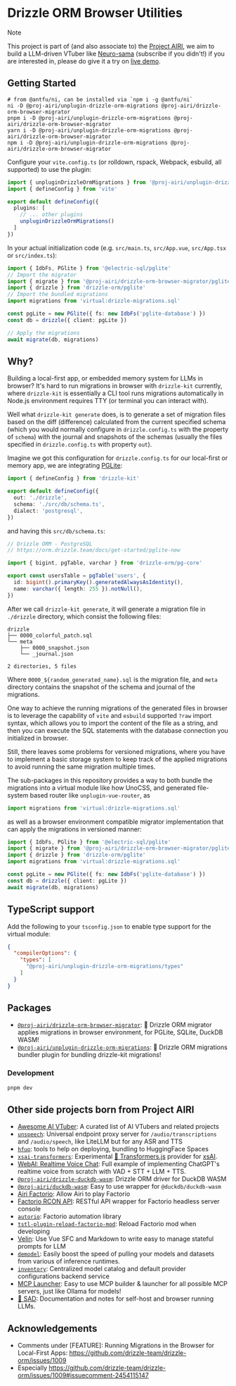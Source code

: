 # Drizzle ORM Browser Utilities

> [!NOTE]
>
> This project is part of (and also associate to) the [Project AIRI](https://github.com/moeru-ai/airi),
> we aim to build a LLM-driven VTuber like [Neuro-sama](https://www.youtube.com/@Neurosama) (subscribe
>  if you didn't!) if you are interested in, please do give it a try on [live demo](https://airi.moeru.ai).

## Getting Started

```shell
# from @antfu/ni, can be installed via `npm i -g @antfu/ni`
ni -D @proj-airi/unplugin-drizzle-orm-migrations @proj-airi/drizzle-orm-browser-migrator
pnpm i -D @proj-airi/unplugin-drizzle-orm-migrations @proj-airi/drizzle-orm-browser-migrator
yarn i -D @proj-airi/unplugin-drizzle-orm-migrations @proj-airi/drizzle-orm-browser-migrator
npm i -D @proj-airi/unplugin-drizzle-orm-migrations @proj-airi/drizzle-orm-browser-migrator
```

Configure your `vite.config.ts` (or rolldown, rspack, Webpack, esbuild, all supported) to use the plugin:

```ts
import { unpluginDrizzleOrmMigrations } from '@proj-airi/unplugin-drizzle-orm-migrations/vite'
import { defineConfig } from 'vite'

export default defineConfig({
  plugins: [
    // ... other plugins
    unpluginDrizzleOrmMigrations()
  ]
})
```

In your actual initialization code (e.g. `src/main.ts`, `src/App.vue`, `src/App.tsx` or `src/index.ts`):

```ts
import { IdbFs, PGlite } from '@electric-sql/pglite'
// Import the migrator
import { migrate } from '@proj-airi/drizzle-orm-browser-migrator/pglite'
import { drizzle } from 'drizzle-orm/pglite'
// Import the bundled migrations
import migrations from 'virtual:drizzle-migrations.sql'

const pgLite = new PGlite({ fs: new IdbFs('pglite-database') })
const db = drizzle({ client: pgLite })

// Apply the migrations
await migrate(db, migrations)
```

## Why?

Building a local-first app, or embedded memory system for LLMs in browser? It's
hard to run migrations in browser with `drizzle-kit` currently, where `drizzle-kit`
is essentially a CLI tool runs migrations automatically in Node.js environment requires
TTY (or terminal you can interact with).

Well what `drizzle-kit generate` does, is to generate a set of migration files based on the diff (difference)
calculated from the current specified schema (which you would normally configure in `drizzle.config.ts` with
the property of `schema`) with the journal and snapshots of the schemas (usually the files specified in
`drizzle.config.ts` with property `out`).

Imagine we got this configuration for `drizzle.config.ts` for our local-first or memory app, we are integrating [PGLite](https://pglite.dev):

```ts
import { defineConfig } from 'drizzle-kit'

export default defineConfig({
  out: './drizzle',
  schema: './src/db/schema.ts',
  dialect: 'postgresql',
})
```

and having this `src/db/schema.ts`:

```ts
// Drizzle ORM - PostgreSQL
// https://orm.drizzle.team/docs/get-started/pglite-new

import { bigint, pgTable, varchar } from 'drizzle-orm/pg-core'

export const usersTable = pgTable('users', {
  id: bigint().primaryKey().generatedAlwaysAsIdentity(),
  name: varchar({ length: 255 }).notNull(),
})
```

After we call `drizzle-kit generate`, it will generate a migration file in `./drizzle` directory, which
consist the following files:

```shell
drizzle
├── 0000_colorful_patch.sql
└── meta
    ├── 0000_snapshot.json
    └── _journal.json

2 directories, 5 files
```

Where `0000_${random_generated_name}.sql` is the migration file, and `meta` directory contains
the snapshot of the schema and journal of the migrations.

One way to achieve the running migrations of the generated files in browser is to leverage the
capability of `vite` and `esbuild` supported `?raw` import syntax, which allows you to import
the content of the file as a string, and then you can execute the SQL statements with the database
connection you initialized in browser.

Still, there leaves some problems for versioned migrations, where you have to implement a basic
storage system to keep track of the applied migrations to avoid running the same migration
multiple times.

The sub-packages in this repository provides a way to both bundle the migrations into a virtual
module like how UnoCSS, and generated file-system based router like `unplugin-vue-router`, as

```ts
import migrations from 'virtual:drizzle-migrations.sql'
```

as well as a browser environment compatible migrator implementation that can apply the migrations
in versioned manner:

```ts
import { IdbFs, PGlite } from '@electric-sql/pglite'
import { migrate } from '@proj-airi/drizzle-orm-browser-migrator/pglite'
import { drizzle } from 'drizzle-orm/pglite'
import migrations from 'virtual:drizzle-migrations.sql'

const pgLite = new PGlite({ fs: new IdbFs('pglite-database') })
const db = drizzle({ client: pgLite })
await migrate(db, migrations)
```

## TypeScript support

Add the following to your `tsconfig.json` to enable type support for the virtual module:

```json
{
  "compilerOptions": {
    "types": [
      "@proj-airi/unplugin-drizzle-orm-migrations/types"
    ]
  }
}
```

## Packages

- [`@proj-airi/drizzle-orm-browser-migrator`](https://github.com/proj-airi/drizzle-orm-browser/tree/main/packages/drizzle-orm-browser-migrator): 🦆 Drizzle ORM migrator applies migrations in browser environment, for PGLite, SQLite, DuckDB WASM!
- [`@proj-airi/unplugin-drizzle-orm-migrations`](https://github.com/proj-airi/drizzle-orm-browser/tree/main/packages/unplugin-drizzle-orm-migrations): 🦆 Drizzle ORM migrations bundler plugin for bundling drizzle-kit migrations!

### Development

```bash
pnpm dev
```

## Other side projects born from Project AIRI

- [Awesome AI VTuber](https://github.com/proj-airi/awesome-ai-vtuber): A curated list of AI VTubers and related projects
- [`unspeech`](https://github.com/moeru-ai/unspeech): Universal endpoint proxy server for `/audio/transcriptions` and `/audio/speech`, like LiteLLM but for any ASR and TTS
- [`hfup`](https://github.com/moeru-ai/hfup): tools to help on deploying, bundling to HuggingFace Spaces
- [`xsai-transformers`](https://github.com/moeru-ai/xsai-transformers): Experimental [🤗 Transformers.js](https://github.com/huggingface/transformers.js) provider for [xsAI](https://github.com/moeru-ai/xsai).
- [WebAI: Realtime Voice Chat](https://github.com/proj-airi/webai-realtime-voice-chat): Full example of implementing ChatGPT's realtime voice from scratch with VAD + STT + LLM + TTS.
- [`@proj-airi/drizzle-duckdb-wasm`](https://github.com/moeru-ai/airi/tree/main/packages/drizzle-duckdb-wasm/README.md): Drizzle ORM driver for DuckDB WASM
- [`@proj-airi/duckdb-wasm`](https://github.com/moeru-ai/airi/tree/main/packages/duckdb-wasm/README.md): Easy to use wrapper for `@duckdb/duckdb-wasm`
- [Airi Factorio](https://github.com/moeru-ai/airi-factorio): Allow Airi to play Factorio
- [Factorio RCON API](https://github.com/nekomeowww/factorio-rcon-api): RESTful API wrapper for Factorio headless server console
- [`autorio`](https://github.com/moeru-ai/airi-factorio/tree/main/packages/autorio): Factorio automation library
- [`tstl-plugin-reload-factorio-mod`](https://github.com/moeru-ai/airi-factorio/tree/main/packages/tstl-plugin-reload-factorio-mod): Reload Factorio mod when developing
- [Velin](https://github.com/luoling8192/velin): Use Vue SFC and Markdown to write easy to manage stateful prompts for LLM
- [`demodel`](https://github.com/moeru-ai/demodel): Easily boost the speed of pulling your models and datasets from various of inference runtimes.
- [`inventory`](https://github.com/moeru-ai/inventory): Centralized model catalog and default provider configurations backend service
- [MCP Launcher](https://github.com/moeru-ai/mcp-launcher): Easy to use MCP builder & launcher for all possible MCP servers, just like Ollama for models!
- [🥺 SAD](https://github.com/moeru-ai/sad): Documentation and notes for self-host and browser running LLMs.

## Acknowledgements

- Comments under [FEATURE]: Running Migrations in the Browser for Local-First Apps: https://github.com/drizzle-team/drizzle-orm/issues/1009
- Especially https://github.com/drizzle-team/drizzle-orm/issues/1009#issuecomment-2454115147
